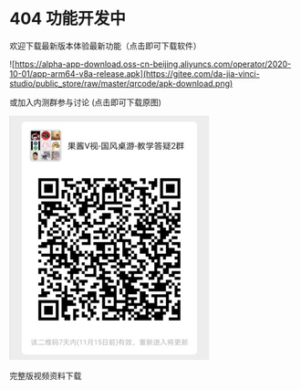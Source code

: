 # 404 功能开发中

欢迎下载最新版本体验最新功能（点击即可下载软件）

![https://alpha-app-download.oss-cn-beijing.aliyuncs.com/operator/2020-10-01/app-arm64-v8a-release.apk](https://gitee.com/da-jia-vinci-studio/public_store/raw/master/qrcode/apk-download.png)

或加入内测群参与讨论 (点击即可下载原图)

![download://pic@baseurl/qrcode_discuss_hd.jpg](qrcode_discuss_sd.jpg)

完整版视频资料下载

![](lottie://baseurl/timer.lottie.json)
![](lottie://assets/animation/lottie/ghost.json)